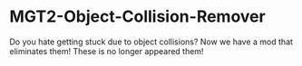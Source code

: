 # MGT2-Object-Collision-Remover
Do you hate getting stuck due to object collisions? Now we have a mod that eliminates them! These is no longer appeared them!
